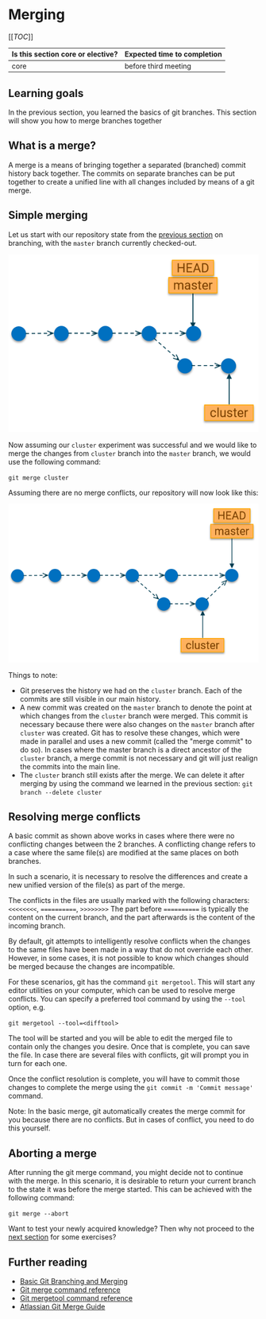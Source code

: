 # Merging

\[\[_TOC_\]\]

| Is this section core or elective? | Expected time to completion |
| --- | ---- |
| core | before third meeting |

## Learning goals

In the previous section, you learned the basics of git branches. This section
will show you how to merge branches together

## What is a merge?

A merge is a means of bringing together a separated (branched) commit history
back together. The commits on separate branches can be put together to create a
unified line with all changes included by means of a git merge.

## Simple merging

Let us start with our repository state from the [previous section](./Branches)
on branching, with the `master` branch currently checked-out.

![New Commits on Master](images/new-commits-on-master.png "New Commits on master branch")

Now assuming our `cluster` experiment was successful and we would like to merge
the changes from `cluster` branch into the `master` branch, we would use the
following command:

`git merge cluster`

Assuming there are no merge conflicts, our repository will now look like this:

![Merged to Master](images/merged-to-master.png "Merged to master branch")

Things to note:

- Git preserves the history we had on the `cluster` branch. Each of the commits
  are still visible in our main history.
- A new commit was created on the `master` branch to denote the point at which
  changes from the `cluster` branch were merged. This commit is necessary
  because there were also changes on the `master` branch after `cluster` was
  created. Git has to resolve these changes, which were made in parallel and
  uses a new commit (called the "merge commit" to do so). In cases where the
  master branch is a direct ancestor of the `cluster` branch, a merge commit is
  not necessary and git will just realign the commits into the main line.
- The `cluster` branch still exists after the merge. We can delete it after
  merging by using the command we learned in the previous section:
  `git branch --delete cluster`

## Resolving merge conflicts

A basic commit as shown above works in cases where there were no conflicting
changes between the 2 branches. A conflicting change refers to a case where the
same file(s) are modified at the same places on both branches.

In such a scenario, it is necessary to resolve the differences and create a new
unified version of the file(s) as part of the merge.

The conflicts in the files are usually marked with the following characters:
`<<<<<<<<`, `==========`, `>>>>>>>>` The part before `==========` is typically
the content on the current branch, and the part afterwards is the content of the
incoming branch.

By default, git attempts to intelligently resolve conflicts when the changes to
the same files have been made in a way that do not override each other. However,
in some cases, it is not possible to know which changes should be merged because
the changes are incompatible.

For these scenarios, git has the command `git mergetool`. This will start any
editor utilities on your computer, which can be used to resolve merge conflicts.
You can specify a preferred tool command by using the `--tool` option, e.g.

`git mergetool --tool=<difftool>`

The tool will be started and you will be able to edit the merged file to contain
only the changes you desire. Once that is complete, you can save the file. In
case there are several files with conflicts, git will prompt you in turn for
each one.

Once the conflict resolution is complete, you will have to commit those changes
to complete the merge using the `git commit -m 'Commit message'` command.

Note: In the basic merge, git automatically creates the merge commit for you
because there are no conflicts. But in cases of conflict, you need to do this
yourself.

## Aborting a merge

After running the git merge command, you might decide not to continue with the
merge. In this scenario, it is desirable to return your current branch to the
state it was before the merge started. This can be achieved with the following
command:

`git merge --abort`

Want to test your newly acquired knowledge? Then why not proceed to the
[next section](./Exercises) for some exercises?

## Further reading

- [Basic Git Branching and Merging](https://git-scm.com/book/en/v2/Git-Branching-Basic-Branching-and-Merging)
- [Git merge command reference](https://git-scm.com/docs/git-merge)
- [Git mergetool command reference](https://www.git-scm.com/docs/git-mergetool)
- [Atlassian Git Merge Guide](https://www.atlassian.com/git/tutorials/using-branches/git-merge)
